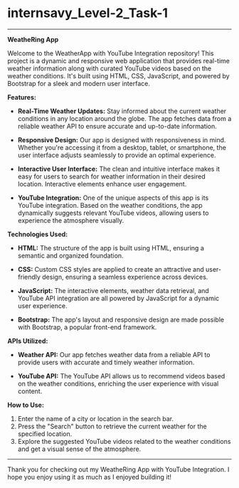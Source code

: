 # internsavy_Level-2_Task-1

---

**WeatheRing App**

Welcome to the WeatherApp with YouTube Integration repository! This project is a dynamic and responsive web application that provides real-time weather information along with curated YouTube videos based on the weather conditions. It's built using HTML, CSS, JavaScript, and powered by Bootstrap for a sleek and modern user interface.

**Features:**

- **Real-Time Weather Updates:** Stay informed about the current weather conditions in any location around the globe. The app fetches data from a reliable weather API to ensure accurate and up-to-date information.

- **Responsive Design:** Our app is designed with responsiveness in mind. Whether you're accessing it from a desktop, tablet, or smartphone, the user interface adjusts seamlessly to provide an optimal experience.

- **Interactive User Interface:** The clean and intuitive interface makes it easy for users to search for weather information in their desired location. Interactive elements enhance user engagement.

- **YouTube Integration:** One of the unique aspects of this app is its YouTube integration. Based on the weather conditions, the app dynamically suggests relevant YouTube videos, allowing users to experience the atmosphere visually.

**Technologies Used:**

- **HTML:** The structure of the app is built using HTML, ensuring a semantic and organized foundation.

- **CSS:** Custom CSS styles are applied to create an attractive and user-friendly design, ensuring a seamless experience across devices.

- **JavaScript:** The interactive elements, weather data retrieval, and YouTube API integration are all powered by JavaScript for a dynamic user experience.

- **Bootstrap:** The app's layout and responsive design are made possible with Bootstrap, a popular front-end framework.

**APIs Utilized:**

- **Weather API:** Our app fetches weather data from a reliable API to provide users with accurate and timely weather information.

- **YouTube API:** The YouTube API allows us to recommend videos based on the weather conditions, enriching the user experience with visual content.

**How to Use:**

1. Enter the name of a city or location in the search bar.
2. Press the "Search" button to retrieve the current weather for the specified location.
3. Explore the suggested YouTube videos related to the weather conditions and get a visual sense of the atmosphere.
---

Thank you for checking out my WeatheRing App with YouTube Integration. I hope you enjoy using it as much as I enjoyed building it!
